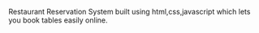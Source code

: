 Restaurant Reservation System built using html,css,javascript which lets you book tables easily online.
